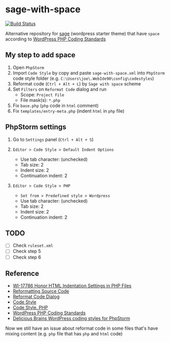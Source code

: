 # sage-with-space
[![Build Status](https://travis-ci.org/jojoee/sage-with-space.svg)](https://travis-ci.org/jojoee/sage-with-space)

Alternative repository for [sage](https://github.com/roots/sage) (wordpress starter theme) that have `space` according to [WordPress PHP Coding Standards](https://make.wordpress.org/core/handbook/best-practices/coding-standards/php/)

## My step to add space
1. Open `PhpStorm`
2. Import `Code Style` by copy and paste `sage-with-space.xml` into `PhpStorm` code style folder (e.g. `C:\Users\joe\.WebIde90\config\codestyles`)
3. Reformat code (`Ctrl + Alt + L`) by `Sage with space` scheme
4. Set `Filters` on `Reformat Code` dialog and run
    - Scope: `Project File`
    - File mask(s): `*.php`
5. Fix `base.php` (`php` code in `html` comment)
6. Fix `templates/entry-meta.php` (indent `html` in `php` file)

## PhpStorm settings
1. Go to `Settings` panel (`Ctrl + Alt + S`)
2. `Editor > Code Style > Default Indent Options`
    - Use tab character: (unchecked)
    - Tab size: 2
    - Indent size: 2
    - Continuation indent: 2

3. `Editor > Code Style > PHP`
    - `Set from > Predefined style > Wordpress`
    - Use tab character: (unchecked)
    - Tab size: 2
    - Indent size: 2
    - Continuation indent: 2

## TODO
- [ ] Check `ruleset.xml`
- [ ] Check step 5
- [ ] Check step 6

## Reference
- [WI-17786 Honor HTML Indentation Settings in PHP Files](https://youtrack.jetbrains.com/issue/WI-17786)
- [Reformatting Source Code](https://www.jetbrains.com/phpstorm/help/reformatting-source-code.html)
- [Reformat Code Dialog](https://www.jetbrains.com/phpstorm/help/reformat-code-dialog.html)
- [Code Style](https://www.jetbrains.com/phpstorm/help/code-style.html)
- [Code Style. PHP](https://www.jetbrains.com/phpstorm/help/code-style-php.html)
- [WordPress PHP Coding Standards](https://codex.wordpress.org/WordPress_Coding_Standards)
- [Delicious Brains WordPress coding styles for PhpStorm](https://github.com/deliciousbrains/wp-phpstorm-code-styles)

Now we still have an issue about reformat code in some files that's have mixing content (e.g. `php` file that has `php` and `html` code)
